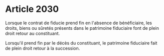 # Article 2030

Lorsque le contrat de fiducie prend fin en l'absence de bénéficiaire, les droits, biens ou sûretés présents dans le patrimoine fiduciaire font de plein droit retour au constituant.

Lorsqu'il prend fin par le décès du constituant, le patrimoine fiduciaire fait de plein droit retour à la succession.
